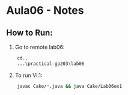 # Aula06 - Notes

## How to Run:
1. Go to remote lab06:
```bash
    cd..
    ...\practical-gp203\lab06
   ```
2. To run VI.1:
```bash
    javac Cake/*.java && java Cake/Lab06ex1
```

